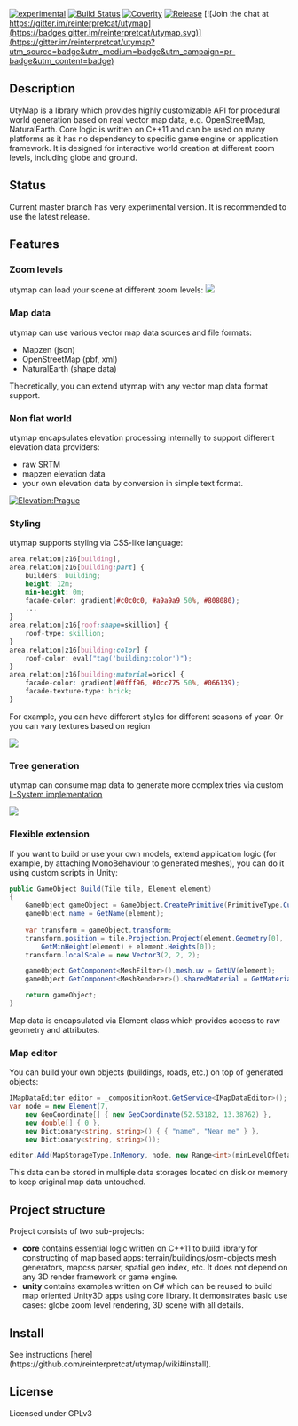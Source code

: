 [![experimental](https://img.shields.io/badge/stability-experimental-orange.svg?style=flat)](https://github.com/reinterpretcat/utymap)
[![Build Status](https://travis-ci.org/reinterpretcat/utymap.svg?branch=master)](https://travis-ci.org/reinterpretcat/utymap)
[![Coverity](https://scan.coverity.com/projects/10159/badge.svg)](https://scan.coverity.com/projects/reinterpretcat-utymap)
[![Release](https://img.shields.io/github/release/reinterpretcat/utymap.svg)](https://github.com/reinterpretcat/utymap/releases/latest)
[![Join the chat at https://gitter.im/reinterpretcat/utymap](https://badges.gitter.im/reinterpretcat/utymap.svg)](https://gitter.im/reinterpretcat/utymap?utm_source=badge&utm_medium=badge&utm_campaign=pr-badge&utm_content=badge)

<h2> Description </h2>

UtyMap is a library which provides highly customizable API for procedural world generation based on real vector map data, e.g. OpenStreetMap, NaturalEarth. Core logic is written on C++11 and can be used on many platforms as it has no dependency to specific game engine or application framework. It is designed for interactive world creation at different zoom levels, including globe and ground.

<h2> Status </h2>

Current master branch has very experimental version. It is recommended to use the latest release.

<h2> Features </h2>

<h3> Zoom levels </h3>
utymap can load your scene at different zoom levels:

<img src="https://cloud.githubusercontent.com/assets/1611077/19216383/4c10f3ee-8db9-11e6-8877-b652aa846734.png" />

<h3> Map data </h3>
utymap can use various vector map data sources and file formats:
<ul>
    <li>Mapzen (json)
    <li>OpenStreetMap (pbf, xml)
    <li>NaturalEarth (shape data)
</ul>

Theoretically, you can extend utymap with any vector map data format support.

<h3> Non flat world </h3>
utymap encapsulates elevation processing internally to support different elevation data providers:
<ul>
    <li>raw SRTM</li>
    <li>mapzen elevation data</li>
    <li>your own elevation data by conversion in simple text format.</li>
</ul>

[![Elevation:Prague](http://img.youtube.com/vi/mZzOWsoM5EY/0.jpg)](https://www.youtube.com/watch?v=mZzOWsoM5EY)

<h3> Styling </h3>
utymap supports styling via CSS-like language:

```CSS
area,relation|z16[building],
area,relation|z16[building:part] {
    builders: building;
    height: 12m;
    min-height: 0m;
    facade-color: gradient(#c0c0c0, #a9a9a9 50%, #808080);
    ...
}
area,relation|z16[roof:shape=skillion] {
    roof-type: skillion;
}
area,relation|z16[building:color] {
    roof-color: eval("tag('building:color')");
}
area,relation|z16[building:material=brick] {
    facade-color: gradient(#0fff96, #0cc775 50%, #066139);
    facade-texture-type: brick;
}
```
        
For example, you can have different styles for different seasons of year. Or you can vary textures based on region

<img src="https://cloud.githubusercontent.com/assets/1611077/19216355/3730d936-8db8-11e6-9c51-29b097b97bb7.png" />

<h3>Tree generation</h3>

utymap can consume map data to generate more complex tries via custom [L-System implementation](https://github.com/reinterpretcat/utymap/wiki/Tree-generation-via-L-System)
        
<img src="https://cloud.githubusercontent.com/assets/1611077/21949038/692a8b16-d9ef-11e6-9ff9-b03e5b052f73.png" />

<h3>Flexible extension</h3>

If you want to build or use your own models, extend application logic (for example, by attaching MonoBehaviour to generated meshes), you can do it using custom scripts in Unity:

```C#
public GameObject Build(Tile tile, Element element)
{
    GameObject gameObject = GameObject.CreatePrimitive(PrimitiveType.Cube);
    gameObject.name = GetName(element);
    
    var transform = gameObject.transform;
    transform.position = tile.Projection.Project(element.Geometry[0], 
        GetMinHeight(element) + element.Heights[0]);
    transform.localScale = new Vector3(2, 2, 2);

    gameObject.GetComponent<MeshFilter>().mesh.uv = GetUV(element);
    gameObject.GetComponent<MeshRenderer>().sharedMaterial = GetMaterial(element);

    return gameObject;
}
```

Map data is encapsulated via Element class which provides access to raw geometry and attributes.
        
<h3>Map editor</h3>

You can build your own objects (buildings, roads, etc.) on top of generated objects:

```C#
IMapDataEditor editor = _compositionRoot.GetService<IMapDataEditor>();
var node = new Element(7,
    new GeoCoordinate[] { new GeoCoordinate(52.53182, 13.38762) },
    new double[] { 0 }, 
    new Dictionary<string, string>() { { "name", "Near me" } }, 
    new Dictionary<string, string>());

editor.Add(MapStorageType.InMemory, node, new Range<int>(minLevelOfDetail, maxLevelOfDetail));
```
        
This data can be stored in multiple data storages located on disk or memory to keep original map data untouched.

<h2> Project structure </h2>
Project consists of two sub-projects:
<ul>
    <li><b>core</b> contains essential logic written on C++11 to build library for constructing of map based apps: terrain/buildings/osm-objects mesh generators, mapcss parser, spatial geo index, etc. It does not depend on any 3D render framework or game engine. </li>
    <li><b>unity</b> contains examples written on C# which can be reused to build map oriented Unity3D apps using core library. It demonstrates basic use cases: globe zoom level rendering, 3D scene with all details.</li>
</ul>

<h2> Install </h2>
See instructions [here] (https://github.com/reinterpretcat/utymap/wiki#install).

<h2> License </h2>

Licensed under GPLv3